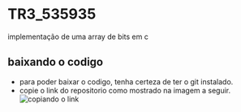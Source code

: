 # TR3_535935
implementação de uma array de bits em c

## baixando o codigo
- para poder baixar o codigo, tenha certeza de ter o git instalado.
- copie o link do repositorio como mostrado na imagem a seguir.
![copiando o link](https://imgur.com/a/Y2XWQwP)
